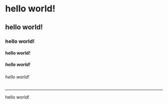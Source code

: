 # hello world!
## hello world!
### hello world!
#### hello world!
##### hello world!
###### hello world!
***

hello world!
